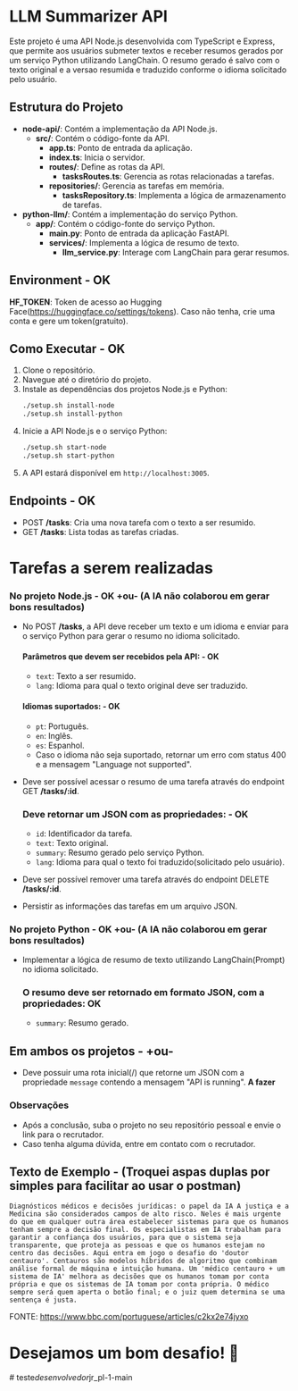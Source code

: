 # LLM Summarizer API

Este projeto é uma API Node.js desenvolvida com TypeScript e Express, que permite aos usuários submeter textos e receber resumos gerados por um serviço Python utilizando LangChain.
O resumo gerado é salvo com o texto original e a versao resumida e traduzido conforme o idioma solicitado pelo usuário.

## Estrutura do Projeto

- **node-api/**: Contém a implementação da API Node.js.
  - **src/**: Contém o código-fonte da API.
    - **app.ts**: Ponto de entrada da aplicação.
    - **index.ts**: Inicia o servidor.
    - **routes/**: Define as rotas da API.
      - **tasksRoutes.ts**: Gerencia as rotas relacionadas a tarefas.
    - **repositories/**: Gerencia as tarefas em memória.
      - **tasksRepository.ts**: Implementa a lógica de armazenamento de tarefas.
- **python-llm/**: Contém a implementação do serviço Python.
  - **app/**: Contém o código-fonte do serviço Python.
    - **main.py**: Ponto de entrada da aplicação FastAPI.
    - **services/**: Implementa a lógica de resumo de texto.
      - **llm_service.py**: Interage com LangChain para gerar resumos.

## Environment - OK

**HF_TOKEN**: Token de acesso ao Hugging Face(https://huggingface.co/settings/tokens). Caso não tenha, crie uma conta e gere um token(gratuito).

## Como Executar - OK

1. Clone o repositório.
2. Navegue até o diretório do projeto.
3. Instale as dependências dos projetos Node.js e Python:
   ```bash
   ./setup.sh install-node
   ./setup.sh install-python
   ```
4. Inicie a API Node.js e o serviço Python:
   ```bash
   ./setup.sh start-node
   ./setup.sh start-python
   ```
5. A API estará disponível em `http://localhost:3005`.

## Endpoints - OK

- POST **/tasks**: Cria uma nova tarefa com o texto a ser resumido.
- GET **/tasks**: Lista todas as tarefas criadas.

# Tarefas a serem realizadas

### No projeto Node.js - OK +ou- (A IA não colaborou em gerar bons resultados)

- No POST **/tasks**, a API deve receber um texto e um idioma e enviar para o serviço Python para gerar o resumo no idioma solicitado.

  #### Parâmetros que devem ser recebidos pela API: - OK

  - `text`: Texto a ser resumido.
  - `lang`: Idioma para qual o texto original deve ser traduzido.

  #### Idiomas suportados: - OK

  - `pt`: Português.
  - `en`: Inglês.
  - `es`: Espanhol.
  - Caso o idioma não seja suportado, retornar um erro com status 400 e a mensagem "Language not supported".

- Deve ser possível acessar o resumo de uma tarefa através do endpoint GET **/tasks/:id**.

  ### Deve retornar um JSON com as propriedades: - OK

  - `id`: Identificador da tarefa.
  - `text`: Texto original.
  - `summary`: Resumo gerado pelo serviço Python.
  - `lang`: Idioma para qual o texto foi traduzido(solicitado pelo usuário).

- Deve ser possível remover uma tarefa através do endpoint DELETE **/tasks/:id**.
- Persistir as informações das tarefas em um arquivo JSON. 
### No projeto Python - OK +ou- (A IA não colaborou em gerar bons resultados)

- Implementar a lógica de resumo de texto utilizando LangChain(Prompt) no idioma solicitado. 
  ### O resumo deve ser retornado em formato JSON, com a propriedades: **OK**
  - `summary`: Resumo gerado.

## Em ambos os projetos - +ou-

- Deve possuir uma rota inicial(/) que retorne um JSON com a propriedade `message` contendo a mensagem "API is running". **A fazer**

### Observações

- Após a conclusão, suba o projeto no seu repositório pessoal e envie o link para o recrutador.
- Caso tenha alguma dúvida, entre em contato com o recrutador.

## Texto de Exemplo - (Troquei aspas duplas por simples para facilitar ao usar o postman)

```
Diagnósticos médicos e decisões jurídicas: o papel da IA A justiça e a Medicina são considerados campos de alto risco. Neles é mais urgente do que em qualquer outra área estabelecer sistemas para que os humanos tenham sempre a decisão final. Os especialistas em IA trabalham para garantir a confiança dos usuários, para que o sistema seja transparente, que proteja as pessoas e que os humanos estejam no centro das decisões. Aqui entra em jogo o desafio do 'doutor centauro'. Centauros são modelos híbridos de algoritmo que combinam análise formal de máquina e intuição humana. Um 'médico centauro + um sistema de IA' melhora as decisões que os humanos tomam por conta própria e que os sistemas de IA tomam por conta própria. O médico sempre será quem aperta o botão final; e o juiz quem determina se uma sentença é justa.
```
FONTE: https://www.bbc.com/portuguese/articles/c2kx2e74jyxo

# Desejamos um bom desafio! 🚀
#   t e s t e _ d e s e n v o l v e d o r _ j r _ p l - 1 - m a i n  
 